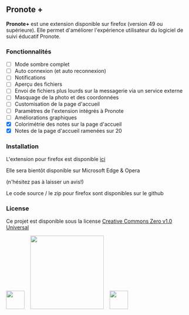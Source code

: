 ## Pronote +

__Pronote+__ est une extension disponible sur firefox (version 49 ou supérieure). Elle permet d'améliorer l'expérience utilisateur du logiciel de suivi éducatif Pronote.

### Fonctionnalités
- [ ] Mode sombre complet
- [ ] Auto connexion (et auto reconnexion)
- [ ] Notifications
- [ ] Aperçu des fichiers
- [ ] Envoi de fichiers plus lourds sur la messagerie via un service externe
- [ ] Masquage de la photo et des coordonnées
- [ ] Customisation de la page d'accueil
- [ ] Paramètres de l'extension intégrés à Pronote
- [ ] Améliorations graphiques
- [x] Colorimétrie des notes sur la page d'accueil
- [x] Notes de la page d'accueil ramenées sur 20

### Installation
L'extension pour firefox est disponible [ici](https://addons.mozilla.org/fr/firefox/addon/pronoteplus/)

Elle sera bientôt disponible sur Microsoft Edge & Opera

(n'hésitez pas à laisser un avis!)

Le code source / le zip pour firefox sont disponibles sur le github

### License
Ce projet est disponible sous la license [Creative Commons Zero v1.0 Universal](https://addons.mozilla.org/fr/firefox/addon/pronoteplus/license/)

<img src="https://upload.wikimedia.org/wikipedia/commons/thumb/a/a0/Firefox_logo%2C_2019.svg/1200px-Firefox_logo%2C_2019.svg.png" width="50"/>    <img src="https://dev.opera.com/extensions/branding-guidelines/addons_206x58_en@2x.png" width="200">    <img src="https://upload.wikimedia.org/wikipedia/commons/7/7e/Microsoft_Edge_logo_%282019%29.png" width="50">

